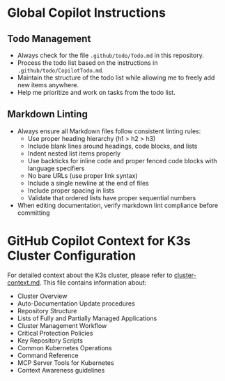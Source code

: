 # Global Copilot Instructions

## Todo Management
- Always check for the file `.github/todo/Todo.md` in this repository.
- Process the todo list based on the instructions in `.github/todo/CopilotTodo.md`.
- Maintain the structure of the todo list while allowing me to freely add new items anywhere.
- Help me prioritize and work on tasks from the todo list.

## Markdown Linting
- Always ensure all Markdown files follow consistent linting rules:
  - Use proper heading hierarchy (h1 > h2 > h3)
  - Include blank lines around headings, code blocks, and lists
  - Indent nested list items properly
  - Use backticks for inline code and proper fenced code blocks with language specifiers
  - No bare URLs (use proper link syntax)
  - Include a single newline at the end of files
  - Include proper spacing in lists
  - Validate that ordered lists have proper sequential numbers
- When editing documentation, verify markdown lint compliance before committing

# GitHub Copilot Context for K3s Cluster Configuration
For detailed context about the K3s cluster, please refer to [cluster-context.md](./cluster-context.md).
This file contains information about:
- Cluster Overview
- Auto-Documentation Update procedures
- Repository Structure
- Lists of Fully and Partially Managed Applications
- Cluster Management Workflow
- Critical Protection Policies
- Key Repository Scripts
- Common Kubernetes Operations
- Command Reference
- MCP Server Tools for Kubernetes
- Context Awareness guidelines

